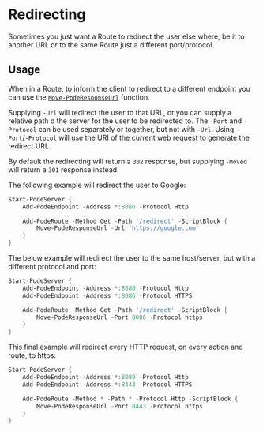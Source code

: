 # Redirecting

Sometimes you just want a Route to redirect the user else where, be it to another URL or to the same Route just a different port/protocol.

## Usage

When in a Route, to inform the client to redirect to a different endpoint you can use the [`Move-PodeResponseUrl`](../../../../../Functions/Responses/Move-PodeResponseUrl) function.

Supplying `-Url` will redirect the user to that URL, or you can supply a relative path o the server for the user to be redirected to. The `-Port` and `-Protocol` can be used separately or together, but not with `-Url`. Using `-Port`/`-Protocol` will use the URI of the current web request to generate the redirect URL.

By default the redirecting will return a `302` response, but supplying `-Moved` will return a `301` response instead.

The following example will redirect the user to Google:

```powershell
Start-PodeServer {
    Add-PodeEndpoint -Address *:8080 -Protocol Http

    Add-PodeRoute -Method Get -Path '/redirect' -ScriptBlock {
        Move-PodeResponseUrl -Url 'https://google.com'
    }
}
```

The below example will redirect the user to the same host/server, but with a different protocol and port:

```powershell
Start-PodeServer {
    Add-PodeEndpoint -Address *:8080 -Protocol Http
    Add-PodeEndpoint -Address *:8086 -Protocol HTTPS

    Add-PodeRoute -Method Get -Path '/redirect' -ScriptBlock {
        Move-PodeResponseUrl -Port 8086 -Protocol https
    }
}
```

This final example will redirect every HTTP request, on every action and route, to https:

```powershell
Start-PodeServer {
    Add-PodeEndpoint -Address *:8080 -Protocol Http
    Add-PodeEndpoint -Address *:8443 -Protocol HTTPS

    Add-PodeRoute -Method * -Path * -Protocol Http -ScriptBlock {
        Move-PodeResponseUrl -Port 8443 -Protocol https
    }
}
```
